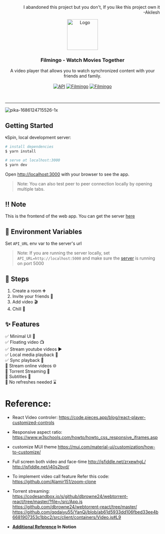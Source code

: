 
<p align="right">
I abandoned this project but you don't, If you like this project own it
  <br />-Akilesh
</p>

<p align="center">
  <a href="https://filmingo.us/">
    <img src="https://res.cloudinary.com/davkfrmah/image/upload/v1684239381/Filmingo/flamingo_logo.png" alt="Logo" width="100" height="100">
  </a>

  <h3 align="center">Filmingo - Watch Movies Together </h3>

  <p align="center">
    A video player that allows you to watch synchronized content with your friends and family.
    <br />
    <br />
    <a href="https://github.com/akilesh-io/api.ruscello"><img src="https://img.shields.io/badge/API-live-brightgreen.svg" alt="API"></a>
    <a href="https://us.akilesh.in/"><img src="https://img.shields.io/badge/Application-Link-blue.svg" alt="Filmingo"></a>
    <a href="https://filmingo.akilesh.in/"><img src="https://img.shields.io/badge/Landing Page-live-brightgreen.svg" alt="Filmingo"></a>
  </p>

   <br />      
    <a href=""> </a>

</p>

---

![pika-1686124715526-1x](https://github.com/akilesh-io/app.ruscello/assets/53332156/d199e338-5abb-4342-8102-2fa3539bcee7)


## Getting Started

🌀Spin, local development server:

```bash
# install dependencies
$ yarn install

# serve at localhost:3000
$ yarn dev
```

Open [http://localhost:3000](http://localhost:3000) with your browser to see the app.
> Note: You can also test peer to peer connection locally by opening multiple tabs.
 

## ‼️ Note

This is the frontend of the web app. You can get the server [here](https://github.com/akilesh-io/api.ruscello)


## 🌳 Environment Variables

Set `API_URL` env var to the server's url
> Note: If you are running the server locally, set `API_URL=http://localhost:5000` and make sure the [server](https://github.com/akilesh-io/api.ruscello) is running on port 5000


## 👣 Steps

1. Create a room ➕
2. Invite your friends 🕺
3. Add video 🎬
4. Chill 🍿

## ✨ Features

✅  Minimal UI 🔮  
✅  Floating video 📺  
✅  Stream youtube videos ▶️  
✅  Local media playback 📁  
✅  Sync playback 🔄  
🔳  Stream online videos 🌐  
🔳  Torrent Streaming 🧲   
🔳  Subtitles 📄   
🔳  No refreshes needed ⌛️  


# Reference:

* React Video controler:
https://code.pieces.app/blog/react-player-customized-controls

* Responsive aspect ratio:
https://www.w3schools.com/howto/howto_css_responsive_iframes.asp

* customize MUI theme
https://mui.com/material-ui/customization/how-to-customize/

* Full screen both video and face-time
http://jsfiddle.net/zrxewhgL/
http://jsfiddle.net/j40s2bvd/

* To implement video call feature Refer this code:
https://github.com/Alamir151/zoom-clone

* Torrent streaming:
https://codesandbox.io/s/github/dbrowne24/webtorrent-react/tree/master/?file=/src/App.js
https://github.com/dbrowne24/webtorrent-react/tree/master/
https://github.com/qqdaiyu55/YanQi/blob/ab61d5933dd106fbed33ee4b6681907353c1bbc2/src/client/containers/Video.js#L9

* **[Additional Reference](https://akilesh-io.notion.site/Facetime-for-android-eb22f08b7f8248d3becdaedd438be017?pvs=4) In Notion**
